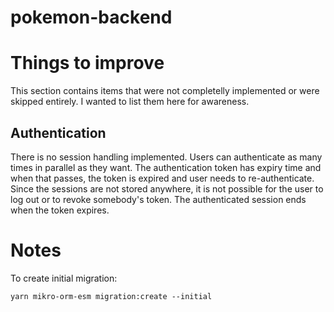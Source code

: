 # pokemon-backend

# Things to improve

This section contains items that were not completelly implemented or were skipped entirely. I wanted to list them here for awareness.

## Authentication

There is no session handling implemented. Users can authenticate as many times in parallel as they want. The authentication token has expiry time and when that passes, the token is expired and user needs to re-authenticate. Since the sessions are not stored anywhere, it is not possible for the user to log out or to revoke somebody's token. The authenticated session ends when the token expires.

# Notes
To create initial migration:
```
yarn mikro-orm-esm migration:create --initial 
```
